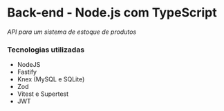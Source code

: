 # Back-end - Node.js com TypeScript
*API para um sistema de estoque de produtos*

### Tecnologias utilizadas
 - NodeJS
 - Fastify
 - Knex (MySQL e SQLite)
 - Zod
 - Vitest e Supertest
 - JWT
